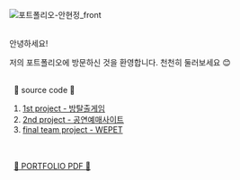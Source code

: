 

![포트폴리오-안현정_front](https://github.com/cho1ok/PORTFOLIO/assets/117049958/296bac37-1d87-4aba-a141-e20d025f390d)

<br>
안녕하세요! 

저의 포트폴리오에 방문하신 것을 환영합니다. 천천히 둘러보세요 😊 
<br><br>

&nbsp;
🔮 source code 🔮
&nbsp;
1. <a href="https://github.com/cho1ok/project1_escape_game">1st project - 방탈출게임</a>
&nbsp;
2. <a href="https://github.com/cho1ok/project2_java_swing">2nd project - 공연예매사이트</a>
&nbsp;
3. <a href="https://github.com/cho1ok/project3_team4_wepet">final team project - WEPET</a>

<br><br>
&nbsp;
<a href="https://github.com/cho1ok/PORTFOLIO/blob/master/포트폴리오-안현정.pdf">🔮 PORTFOLIO PDF 🔮</a>
<br><br>



